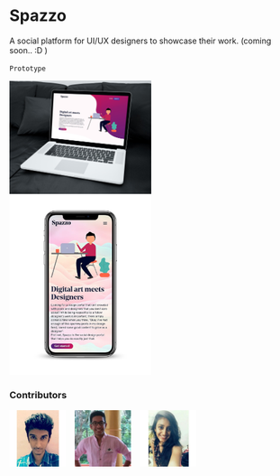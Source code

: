 # Spazzo

A social platform for UI/UX designers to showcase their work. (coming soon.. :D )

`Prototype`   

<img src="assets/demo1.jpg" alt="pc" width="50%"/> 

<img src="assets/ss.jpeg" alt="smartphone" width="50%"/> 


### Contributors 
<a href="https://adithyabhat.com"><img src="assets/contributors/adithya.png" alt="adithya" width="100px"></a> &nbsp;&nbsp; <a href="https://www.linkedin.com/in/arjun-devappa-a6085114a"><img src="assets/contributors/arjun.jpeg" alt="arjun" width="100px"></a> &nbsp;&nbsp;  <a href="https://www.linkedin.com/in/anusha-acharya-b783a2130"><img src="assets/contributors/anusha.jpeg" alt="arjun" width="100px"></a>
